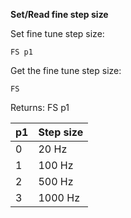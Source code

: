 __Set/Read fine step size__

Set fine tune step size:

	FS p1

Get the fine tune step size:

	FS

Returns: FS p1

| p1  | Step size |
| --- | --- |
| 0 | 20 Hz   |
| 1 | 100 Hz  |
| 2 | 500 Hz  |
| 3 | 1000 Hz |

